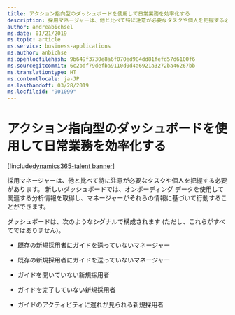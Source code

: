 ```yaml
---
title: アクション指向型のダッシュボードを使用して日常業務を効率化する
description: 採用マネージャーは、他と比べて特に注意が必要なタスクや個人を把握する必要があります。
author: andreabichsel
ms.date: 01/21/2019
ms.topic: article
ms.service: business-applications
ms.author: anbichse
ms.openlocfilehash: 9b649f3730e8a6f070ed984dd81fefd57d6100f6
ms.sourcegitcommit: 6c2bdf79defba9110d0d4a6921a3272ba46267bb
ms.translationtype: HT
ms.contentlocale: ja-JP
ms.lasthandoff: 03/28/2019
ms.locfileid: "901099"
---
```

#  <a name="use-action-oriented-dashboards-to-streamline-your-daily-tasks"></a>アクション指向型のダッシュボードを使用して日常業務を効率化する
[!include[dynamics365-talent banner](../../includes/dynamics365-talent.md)]



採用マネージャーは、他と比べて特に注意が必要なタスクや個人を把握する必要があります。  新しいダッシュボードでは、オンボーディング データを使用して関連する分析情報を取得し、マネージャーがそれらの情報に基づいて行動することができます。

ダッシュボードは、次のようなシグナルで構成されます (ただし、これらがすべてではありません)。

-   既存の新規採用者にガイドを送っていないマネージャー

-   既存の新規採用者にガイドを送っていないマネージャー

-   ガイドを開いていない新規採用者

-   ガイドを完了していない新規採用者

-   ガイドのアクティビティに遅れが見られる新規採用者
